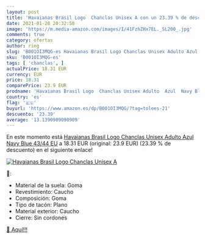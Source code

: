 ```yaml
---
layout: post
title: 'Havaianas Brasil Logo  Chanclas Unisex A con un 23.39 % de descuento'
date: 2021-01-28 20:32:58
image: 'https://m.media-amazon.com/images/I/41FzhZHx7EL._SL200_.jpg'
comments: true
category: ofertas
author: ring
slug: 'B001OI3MQG-es Havaianas Brasil Logo Chanclas Unisex Adulto Azul Navy...'
sku: 'B001OI3MQG-es'
tags: [ 'chanclas', ]
actualPrice: 18.31 EUR
currency: EUR
price: 18.31
comparePrice: 23.9 EUR
prodname: 'Havaianas Brasil Logo  Chanclas Unisex Adulto  Azul  Navy Blue   43/44 EU'
country: 'es'
flag: '🇪🇸'
buyurl: 'https://www.amazon.es/dp/B001OI3MQG/?tag=tolees-21'
descuento: '23.39'
average: '13.1390909090909'
---
```


En este momento está [Havaianas Brasil Logo  Chanclas Unisex Adulto  Azul  Navy Blue   43/44 EU](https://www.amazon.es/dp/B001OI3MQG/?tag=tolees-21) a 18.31 EUR (original: 23.9 EUR) (23.39 %  de descuento) en el siguiente enlace!

[![Havaianas Brasil Logo  Chanclas Unisex A](https://m.media-amazon.com/images/I/41FzhZHx7EL._SL200_.jpg)](https://www.amazon.es/dp/B001OI3MQG/?tag=tolees-21)

🔎:

- Material de la suela: Goma
- Revestimiento: Caucho
- Composición: Goma
- Tipo de tacón: Plano
- Material exterior: Caucho
- Cierre: Sin cordones

[🛒 Aquí!!!](https://www.amazon.es/dp/B001OI3MQG/?tag=tolees-21)
